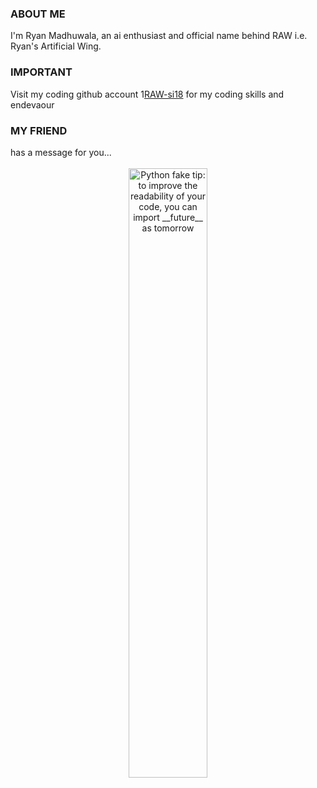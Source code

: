 <h3>ABOUT ME</h3>

I'm Ryan Madhuwala, an ai enthusiast and official name behind RAW i.e. Ryan's Artificial Wing.

<h3>IMPORTANT</h3>

Visit my coding github account 1[RAW-si18](https://github.com/RAW-si18) for my coding skills and endevaour

<h3>MY FRIEND</h3>
has a message for you...

<br>
<br>
<div align="center">
  <img src="https://user-images.githubusercontent.com/38964964/167205200-026483f2-8b0f-4101-b76f-96347a246889.png" width="50%" alt="Python fake tip: to improve the readability of your code, you can import __future__ as tomorrow">
</div>
<br>
